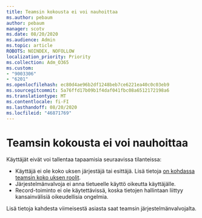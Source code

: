 ```yaml
---
title: Teamsin kokousta ei voi nauhoittaa
ms.author: pebaum
author: pebaum
manager: scotv
ms.date: 08/20/2020
ms.audience: Admin
ms.topic: article
ROBOTS: NOINDEX, NOFOLLOW
localization_priority: Priority
ms.collection: Adm_O365
ms.custom:
- "9003306"
- "6201"
ms.openlocfilehash: ec80d4ae96b2df1248beb7ce6221ea40c0c03eb9
ms.sourcegitcommit: 5a76ffd17b09b1f4daf041fbc08a6512172198a6
ms.translationtype: MT
ms.contentlocale: fi-FI
ms.lasthandoff: 08/20/2020
ms.locfileid: "46871769"
---
```

# <a name="cant-record-teams-meeting"></a>Teamsin kokousta ei voi nauhoittaa

Käyttäjät eivät voi tallentaa tapaamisia seuraavissa tilanteissa:  

- Käyttäjä ei ole koko uksen järjestäjä tai esittäjä. Lisä tietoja [on kohdassa teamsin koko uksen roolit](https://support.microsoft.com/office/roles-in-a-teams-meeting-c16fa7d0-1666-4dde-8686-0a0bfe16e019).
- Järjestelmänvalvoja ei anna tietueelle käyttö oikeutta käyttäjälle.
- Record-toiminto ei ole käytettävissä, koska tietojen hallintaan liittyy kansainvälisiä oikeudellisia ongelmia.

Lisä tietoja kahdesta viimeisestä asiasta saat teamsin järjestelmänvalvojalta.